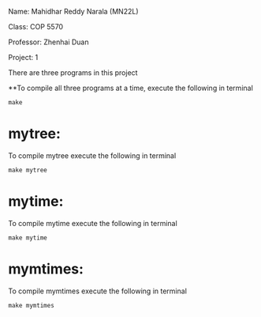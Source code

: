 Name: Mahidhar Reddy Narala (MN22L)

Class: COP 5570

Professor: Zhenhai Duan

Project: 1

There are three programs in this project

**To compile all three programs at a time, execute the following in terminal
```
make
```

# mytree:
To compile mytree execute the following in terminal
```
make mytree
```

# mytime:
To compile mytime execute the following in terminal
```
make mytime
```

# mymtimes:
To compile mymtimes execute the following in terminal
```
make mymtimes
```
